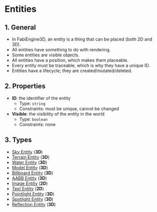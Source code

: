 # Entities

## 1. General

- In FabiEngine3D, an entity is a thing that can be placed (both 2D and 3D).
- All entities have something to do with rendering.
- Some entities are visible objects.
- All entities have a position, which makes them placeable.
- Every entity must be traceable, which is why they have a unique ID.
- Entities have a lifecycle; they are created/mutated/deleted.

## 2. Properties

- **ID**: the identifier of the entity
  - Type: `string`
  - Constraints: must be unique, cannot be changed
- **Visible**: the visibility of the entity in the world
  - Type: `boolean`
  - Constraints: none

## 3. Types

- [Sky Entity](SKY_ENTITY.md) (**3D**)
- [Terrain Entity](TERRAIN_ENTITY.md) (**3D**)
- [Water Entity](WATER_ENTITY.md) (**3D**)
- [Model Entity](MODEL_ENTITY.md) (**3D**)
- [Billboard Entity](BILLBOARD_ENTITY.md) (**3D**)
- [AABB Entity](AABB_ENTITY.md) (**3D**)
- [Image Entity](IMAGE_ENTITY.md) (**2D**)
- [Text Entity](TEXT_ENTITY.md) (**2D**)
- [Pointlight Entity](POINTLIGHT_ENTITY.md) (**3D**)
- [Spotlight Entity](SPOTLIGHT_ENTITY.md) (**3D**)
- [Reflection Entity](REFLECTION_ENTITY.md) (**3D**)
